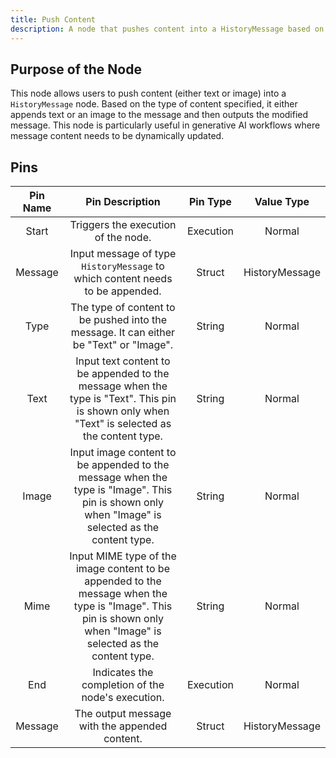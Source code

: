 ```yaml
---
title: Push Content
description: A node that pushes content into a HistoryMessage based on the specified type (Text or Image).
---
```


## Purpose of the Node
This node allows users to push content (either text or image) into a `HistoryMessage` node. Based on the type of content specified, it either appends text or an image to the message and then outputs the modified message. This node is particularly useful in generative AI workflows where message content needs to be dynamically updated.

## Pins

| Pin Name | Pin Description | Pin Type | Value Type |
|:----------:|:-------------:|:------:|:------:|
| Start | Triggers the execution of the node. | Execution | Normal |
| Message | Input message of type `HistoryMessage` to which content needs to be appended. | Struct | HistoryMessage |
| Type | The type of content to be pushed into the message. It can either be "Text" or "Image". | String | Normal |
| Text | Input text content to be appended to the message when the type is "Text". This pin is shown only when "Text" is selected as the content type. | String | Normal |
| Image | Input image content to be appended to the message when the type is "Image". This pin is shown only when "Image" is selected as the content type. | String | Normal |
| Mime | Input MIME type of the image content to be appended to the message when the type is "Image". This pin is shown only when "Image" is selected as the content type. | String | Normal |
| End | Indicates the completion of the node's execution. | Execution | Normal |
| Message | The output message with the appended content. | Struct | HistoryMessage |